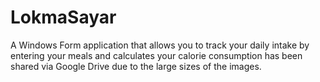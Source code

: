 # LokmaSayar
A Windows Form application that allows you to track your daily intake by entering your meals and calculates your calorie consumption has been shared via Google Drive due to the large sizes of the images.

